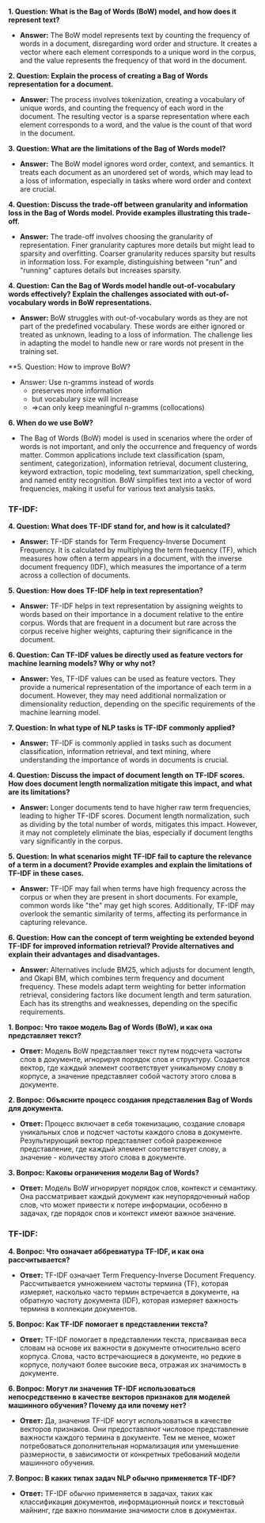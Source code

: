 
**1. Question: What is the Bag of Words (BoW) model, and how does it represent text?**

- **Answer:** The BoW model represents text by counting the frequency of words in a document, disregarding word order and structure. It creates a vector where each element corresponds to a unique word in the corpus, and the value represents the frequency of that word in the document.

**2. Question: Explain the process of creating a Bag of Words representation for a document.**

- **Answer:** The process involves tokenization, creating a vocabulary of unique words, and counting the frequency of each word in the document. The resulting vector is a sparse representation where each element corresponds to a word, and the value is the count of that word in the document.

**3. Question: What are the limitations of the Bag of Words model?**

- **Answer:** The BoW model ignores word order, context, and semantics. It treats each document as an unordered set of words, which may lead to a loss of information, especially in tasks where word order and context are crucial.

**4. Question: Discuss the trade-off between granularity and information loss in the Bag of Words model. Provide examples illustrating this trade-off.**

- **Answer:** The trade-off involves choosing the granularity of representation. Finer granularity captures more details but might lead to sparsity and overfitting. Coarser granularity reduces sparsity but results in information loss. For example, distinguishing between "run" and "running" captures details but increases sparsity.

**4. Question: Can the Bag of Words model handle out-of-vocabulary words effectively? Explain the challenges associated with out-of-vocabulary words in BoW representations.**

- **Answer:** BoW struggles with out-of-vocabulary words as they are not part of the predefined vocabulary. These words are either ignored or treated as unknown, leading to a loss of information. The challenge lies in adapting the model to handle new or rare words not present in the training set.

**5. Question: How to improve BoW?
- Answer: Use n-gramms instead of words
	- preserves more information
	- but vocabulary size will increase
	- =>can only keep meaningful n-gramms (collocations)

**6. When do we use BoW?**
- The Bag of Words (BoW) model is used in scenarios where the order of words is not important, and only the occurrence and frequency of words matter. Common applications include text classification (spam, sentiment, categorization), information retrieval, document clustering, keyword extraction, topic modeling, text summarization, spell checking, and named entity recognition. BoW simplifies text into a vector of word frequencies, making it useful for various text analysis tasks.
### TF-IDF:

**4. Question: What does TF-IDF stand for, and how is it calculated?**

- **Answer:** TF-IDF stands for Term Frequency-Inverse Document Frequency. It is calculated by multiplying the term frequency (TF), which measures how often a term appears in a document, with the inverse document frequency (IDF), which measures the importance of a term across a collection of documents.

**5. Question: How does TF-IDF help in text representation?**

- **Answer:** TF-IDF helps in text representation by assigning weights to words based on their importance in a document relative to the entire corpus. Words that are frequent in a document but rare across the corpus receive higher weights, capturing their significance in the document.

**6. Question: Can TF-IDF values be directly used as feature vectors for machine learning models? Why or why not?**

- **Answer:** Yes, TF-IDF values can be used as feature vectors. They provide a numerical representation of the importance of each term in a document. However, they may need additional normalization or dimensionality reduction, depending on the specific requirements of the machine learning model.

**7. Question: In what type of NLP tasks is TF-IDF commonly applied?**

- **Answer:** TF-IDF is commonly applied in tasks such as document classification, information retrieval, and text mining, where understanding the importance of words in documents is crucial.

**4. Question: Discuss the impact of document length on TF-IDF scores. How does document length normalization mitigate this impact, and what are its limitations?**

- **Answer:** Longer documents tend to have higher raw term frequencies, leading to higher TF-IDF scores. Document length normalization, such as dividing by the total number of words, mitigates this impact. However, it may not completely eliminate the bias, especially if document lengths vary significantly in the corpus.

**5. Question: In what scenarios might TF-IDF fail to capture the relevance of a term in a document? Provide examples and explain the limitations of TF-IDF in these cases.**

- **Answer:** TF-IDF may fail when terms have high frequency across the corpus or when they are present in short documents. For example, common words like "the" may get high scores. Additionally, TF-IDF may overlook the semantic similarity of terms, affecting its performance in capturing relevance.

**6. Question: How can the concept of term weighting be extended beyond TF-IDF for improved information retrieval? Provide alternatives and explain their advantages and disadvantages.**

- **Answer:** Alternatives include BM25, which adjusts for document length, and Okapi BM, which combines term frequency and document frequency. These models adapt term weighting for better information retrieval, considering factors like document length and term saturation. Each has its strengths and weaknesses, depending on the specific requirements.

**1. Вопрос: Что такое модель Bag of Words (BoW), и как она представляет текст?**

- **Ответ:** Модель BoW представляет текст путем подсчета частоты слов в документе, игнорируя порядок слов и структуру. Создается вектор, где каждый элемент соответствует уникальному слову в корпусе, а значение представляет собой частоту этого слова в документе.

**2. Вопрос: Объясните процесс создания представления Bag of Words для документа.**

- **Ответ:** Процесс включает в себя токенизацию, создание словаря уникальных слов и подсчет частоты каждого слова в документе. Результирующий вектор представляет собой разреженное представление, где каждый элемент соответствует слову, а значение - количеству этого слова в документе.

**3. Вопрос: Каковы ограничения модели Bag of Words?**

- **Ответ:** Модель BoW игнорирует порядок слов, контекст и семантику. Она рассматривает каждый документ как неупорядоченный набор слов, что может привести к потере информации, особенно в задачах, где порядок слов и контекст имеют важное значение.

### TF-IDF:

**4. Вопрос: Что означает аббревиатура TF-IDF, и как она рассчитывается?**

- **Ответ:** TF-IDF означает Term Frequency-Inverse Document Frequency. Рассчитывается умножением частоты термина (TF), которая измеряет, насколько часто термин встречается в документе, на обратную частоту документа (IDF), которая измеряет важность термина в коллекции документов.

**5. Вопрос: Как TF-IDF помогает в представлении текста?**

- **Ответ:** TF-IDF помогает в представлении текста, присваивая веса словам на основе их важности в документе относительно всего корпуса. Слова, часто встречающиеся в документе, но редкие в корпусе, получают более высокие веса, отражая их значимость в документе.

**6. Вопрос: Могут ли значения TF-IDF использоваться непосредственно в качестве векторов признаков для моделей машинного обучения? Почему да или почему нет?**

- **Ответ:** Да, значения TF-IDF могут использоваться в качестве векторов признаков. Они предоставляют числовое представление важности каждого термина в документе. Тем не менее, может потребоваться дополнительная нормализация или уменьшение размерности, в зависимости от конкретных требований модели машинного обучения.

**7. Вопрос: В каких типах задач NLP обычно применяется TF-IDF?**

- **Ответ:** TF-IDF обычно применяется в задачах, таких как классификация документов, информационный поиск и текстовый майнинг, где важно понимание значимости слов в документах.